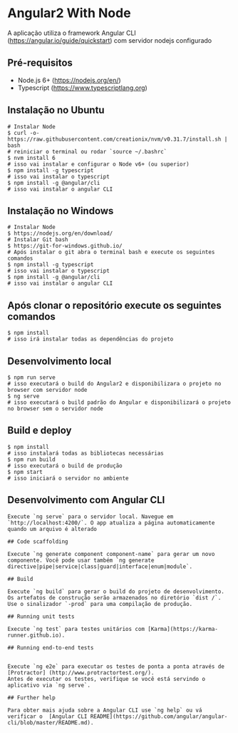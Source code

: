 # Angular2 With Node

A aplicação utiliza o framework Angular CLI (https://angular.io/guide/quickstart) com servidor nodejs configurado

## Pré-requisitos

  - Node.js 6+ (https://nodejs.org/en/)
  - Typescript (https://www.typescriptlang.org)

## Instalação no Ubuntu

    # Instalar Node
    $ curl -o- https://raw.githubusercontent.com/creationix/nvm/v0.31.7/install.sh | bash
    # reiniciar o terminal ou rodar `source ~/.bashrc`
    $ nvm install 6
    # isso vai instalar e configurar o Node v6+ (ou superior)
    $ npm install -g typescript
    # isso vai instalar o typescript
    $ npm install -g @angular/cli
    # isso vai instalar o angular CLI

## Instalação no Windows

    # Instalar Node
    $ https://nodejs.org/en/download/
    # Instalar Git bash
    $ https://git-for-windows.github.io/
    # Após instalar o git abra o terminal bash e execute os seguintes comandos
    $ npm install -g typescript
    # isso vai instalar o typescript
    $ npm install -g @angular/cli
    # isso vai instalar o angular CLI
    
## Após clonar o repositório execute os seguintes comandos

    $ npm install
    # isso irá instalar todas as dependências do projeto

## Desenvolvimento local

    $ npm run serve
    # isso executará o build do Angular2 e disponibilizara o projeto no browser com servidor node
    $ ng serve
    # isso executará o build padrão do Angular e disponibilizará o projeto no browser sem o servidor node

## Build e deploy

    $ npm install
    # isso instalará todas as bibliotecas necessárias
    $ npm run build
    # isso executará o build de produção
    $ npm start
    # isso iniciará o servidor no ambiente

## Desenvolvimento com Angular CLI

    Execute `ng serve` para o servidor local. Navegue em `http://localhost:4200/`. O app atualiza a página automaticamente quando um arquivo é alterado

    ## Code scaffolding

    Execute `ng generate component component-name` para gerar um novo componente. Você pode usar também `ng generate directive|pipe|service|class|guard|interface|enum|module`.

    ## Build

    Execute `ng build` para gerar o build do projeto de desenvolvimento. Os artefatos de construção serão armazenados no diretório `dist /`. Use o sinalizador `-prod` para uma compilação de produção.

    ## Running unit tests

    Execute `ng test` para testes unitários com [Karma](https://karma-runner.github.io).

    ## Running end-to-end tests


    Execute `ng e2e` para executar os testes de ponta a ponta através de [Protractor] (http://www.protractortest.org/).
    Antes de executar os testes, verifique se você está servindo o aplicativo via `ng serve`.

    ## Further help

    Para obter mais ajuda sobre a Angular CLI use `ng help` ou vá verificar o  [Angular CLI README](https://github.com/angular/angular-cli/blob/master/README.md).


